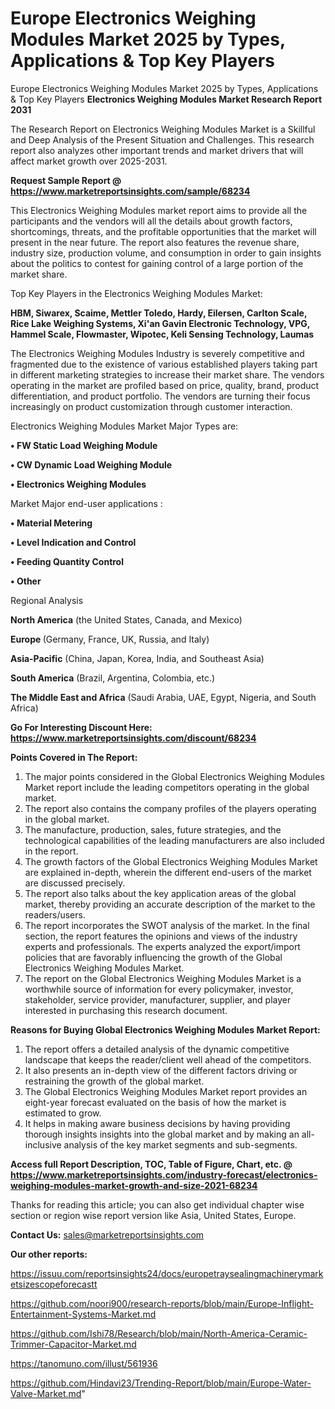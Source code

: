 # Europe Electronics Weighing Modules Market 2025 by Types, Applications & Top Key Players
Europe Electronics Weighing Modules Market 2025 by Types, Applications & Top Key Players
<strong>Electronics Weighing Modules Market Research Report 2031</strong>

The Research Report on Electronics Weighing Modules Market is a Skillful and Deep Analysis of the Present Situation and Challenges. This research report also analyzes other important trends and market drivers that will affect market growth over 2025-2031.

<strong>Request Sample Report @ <a href=https://www.marketreportsinsights.com/sample/68234>https://www.marketreportsinsights.com/sample/68234</a></strong>

This Electronics Weighing Modules market report aims to provide all the participants and the vendors will all the details about growth factors, shortcomings, threats, and the profitable opportunities that the market will present in the near future. The report also features the revenue share, industry size, production volume, and consumption in order to gain insights about the politics to contest for gaining control of a large portion of the market share.

Top Key Players in the Electronics Weighing Modules Market:

<strong>HBM, Siwarex, Scaime, Mettler Toledo, Hardy, Eilersen, Carlton Scale, Rice Lake Weighing Systems, Xi&#39;an Gavin Electronic Technology, VPG, Hammel Scale, Flowmaster, Wipotec, Keli Sensing Technology, Laumas</strong>

The Electronics Weighing Modules Industry is severely competitive and fragmented due to the existence of various established players taking part in different marketing strategies to increase their market share. The vendors operating in the market are profiled based on price, quality, brand, product differentiation, and product portfolio. The vendors are turning their focus increasingly on product customization through customer interaction.

Electronics Weighing Modules Market Major Types are:

<strong>• FW Static Load Weighing Module

• CW Dynamic Load Weighing Module

• Electronics Weighing Modules</strong>

Market Major end-user applications :

<strong>• Material Metering

• Level Indication and Control

• Feeding Quantity Control

• Other</strong>

Regional Analysis

</u><strong><b>North America</b></strong> (the United States, Canada, and Mexico)

<strong><b>Europe </b></strong>(Germany, France, UK, Russia, and Italy)

<strong><b>Asia-Pacific</b></strong> (China, Japan, Korea, India, and Southeast Asia)

<strong><b>South America</b></strong> (Brazil, Argentina, Colombia, etc.)

<strong><b>The Middle East and Africa</b></strong> (Saudi Arabia, UAE, Egypt, Nigeria, and South Africa)

<strong>Go For Interesting Discount Here: <a href=https://www.marketreportsinsights.com/discount/68234>https://www.marketreportsinsights.com/discount/68234</a></strong>

<strong>Points Covered in The Report:</strong>
<ol>
  <li>The major points considered in the Global Electronics Weighing Modules Market report include the leading competitors operating in the global market.</li>
  <li>The report also contains the company profiles of the players operating in the global market.</li>
  <li>The manufacture, production, sales, future strategies, and the technological capabilities of the leading manufacturers are also included in the report.</li>
  <li>The growth factors of the Global Electronics Weighing Modules Market are explained in-depth, wherein the different end-users of the market are discussed precisely.</li>
  <li>The report also talks about the key application areas of the global market, thereby providing an accurate description of the market to the readers/users.</li>
  <li>The report incorporates the SWOT analysis of the market. In the final section, the report features the opinions and views of the industry experts and professionals. The experts analyzed the export/import policies that are favorably influencing the growth of the Global Electronics Weighing Modules Market.</li>
  <li>The report on the Global Electronics Weighing Modules Market is a worthwhile source of information for every policymaker, investor, stakeholder, service provider, manufacturer, supplier, and player interested in purchasing this research document.</li>
</ol>
<strong>Reasons for Buying Global Electronics Weighing Modules Market Report:</strong>

<ol>
  <li>The report offers a detailed analysis of the dynamic competitive landscape that keeps the reader/client well ahead of the competitors.</li>
  <li>It also presents an in-depth view of the different factors driving or restraining the growth of the global market.</li>
  <li>The Global Electronics Weighing Modules Market report provides an eight-year forecast evaluated on the basis of how the market is estimated to grow.</li>
  <li>It helps in making aware business decisions by having providing thorough insights insights into the global market and by making an all-inclusive analysis of the key market segments and sub-segments.</li>
</ol>
<strong>Access full Report Description, TOC, Table of Figure, Chart, etc. @ <a href=https://www.marketreportsinsights.com/industry-forecast/electronics-weighing-modules-market-growth-and-size-2021-68234>https://www.marketreportsinsights.com/industry-forecast/electronics-weighing-modules-market-growth-and-size-2021-68234</a></strong>


Thanks for reading this article; you can also get individual chapter wise section or region wise report version like Asia, United States, Europe.

<strong>Contact Us:</strong>
sales@marketreportsinsights.com

<strong>Our other reports:</strong>

<a href=https://issuu.com/reportsinsights24/docs/europetraysealingmachinerymarketsizescopeforecastt>https://issuu.com/reportsinsights24/docs/europetraysealingmachinerymarketsizescopeforecastt</a>

<a href=https://github.com/noori900/research-reports/blob/main/Europe-Inflight-Entertainment-Systems-Market.md>https://github.com/noori900/research-reports/blob/main/Europe-Inflight-Entertainment-Systems-Market.md</a>

<a href=https://github.com/Ishi78/Research/blob/main/North-America-Ceramic-Trimmer-Capacitor-Market.md>https://github.com/Ishi78/Research/blob/main/North-America-Ceramic-Trimmer-Capacitor-Market.md</a>

<a href=https://tanomuno.com/illust/561936>https://tanomuno.com/illust/561936</a>

<a href=https://github.com/Hindavi23/Trending-Report/blob/main/Europe-Water-Valve-Market.md>https://github.com/Hindavi23/Trending-Report/blob/main/Europe-Water-Valve-Market.md</a>"
